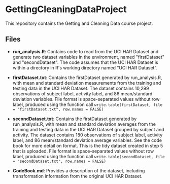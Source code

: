 # GettingCleaningDataProject

This repository contains the Getting and Cleaning Data course project.

## Files

* **run_analysis.R**: Contains code to read from the UCI HAR Dataset and generate
two dataset variables in the environment, named "firstDataset" and "secondDataset".
The code assumes that the UCI HAR Dataset is within a directory in R's working
directory named "UCI HAR Dataset".

* **firstDataset.txt**: Contains the firstDataset generated by run_analysis.R, with
mean and standard deviation measurements from the training and testing data in
the UCI HAR Dataset. The dataset contains 10,299 observations of subject label,
activity label, and 86 mean/standard deviation variables. File format is space-separated
values without row label, produced using the function call `write.table(firstDataset, file = "firstDataset.txt", row.names = FALSE)`

* **secondDataset.txt**: Contains the firstDataset generated by run_analysis.R, with
mean and standard deviation averages from the training and testing data in
the UCI HAR Dataset grouped by subject and activity. The dataset contains 180 observations of subject label,
activity label, and 86 mean/standard deviation average variables. See the code book
for more detail on format. This is the tidy dataset created in step 5 that is uploaded.
File format is space-separated
values without row label, produced using the function call `write.table(secondDataset, file = "secondDataset.txt", row.names = FALSE)`

* **CodeBook.md**: Provides a description of the dataset, including transformation
information from the original UCI HAR Dataset.

